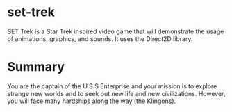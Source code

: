# set-trek
SET Trek is a Star Trek inspired video game that will demonstrate the usage of animations, graphics, and sounds. It uses the Direct2D library.

# Summary
You are the captain of the U.S.S Enterprise and your mission is to explore strange new worlds and to seek out new life and new civilizations. However, you will face many hardships along the way (the Klingons).
